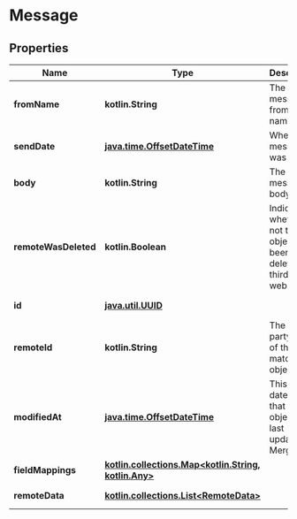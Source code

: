 
# Message

## Properties
Name | Type | Description | Notes
------------ | ------------- | ------------- | -------------
**fromName** | **kotlin.String** | The message&#39;s from-name. |  [optional]
**sendDate** | [**java.time.OffsetDateTime**](java.time.OffsetDateTime.md) | When the message was sent. |  [optional]
**body** | **kotlin.String** | The message&#39;s body. |  [optional]
**remoteWasDeleted** | **kotlin.Boolean** | Indicates whether or not this object has been deleted by third party webhooks. |  [optional] [readonly]
**id** | [**java.util.UUID**](java.util.UUID.md) |  |  [optional] [readonly]
**remoteId** | **kotlin.String** | The third-party API ID of the matching object. |  [optional]
**modifiedAt** | [**java.time.OffsetDateTime**](java.time.OffsetDateTime.md) | This is the datetime that this object was last updated by Merge |  [optional] [readonly]
**fieldMappings** | [**kotlin.collections.Map&lt;kotlin.String, kotlin.Any&gt;**](kotlin.Any.md) |  |  [optional] [readonly]
**remoteData** | [**kotlin.collections.List&lt;RemoteData&gt;**](RemoteData.md) |  |  [optional] [readonly]



